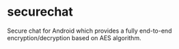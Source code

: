 # securechat
Secure chat for Android which provides a fully end-to-end encryption/decryption based on AES algorithm.
